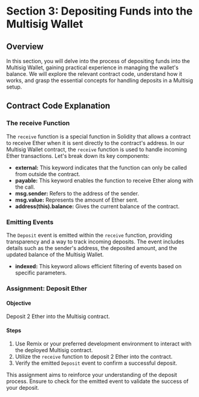 # Section 3: Depositing Funds into the Multisig Wallet

## Overview
In this section, you will delve into the process of depositing funds into the Multisig Wallet, gaining practical experience in managing the wallet's balance. We will explore the relevant contract code, understand how it works, and grasp the essential concepts for handling deposits in a Multisig setup.

## Contract Code Explanation

### The receive Function
The `receive` function is a special function in Solidity that allows a contract to receive Ether when it is sent directly to the contract's address. In our Multisig Wallet contract, the `receive` function is used to handle incoming Ether transactions. Let's break down its key components:

- **external:** This keyword indicates that the function can only be called from outside the contract.
- **payable:** This keyword enables the function to receive Ether along with the call.
- **msg.sender:** Refers to the address of the sender.
- **msg.value:** Represents the amount of Ether sent.
- **address(this).balance:** Gives the current balance of the contract.

### Emitting Events
The `Deposit` event is emitted within the `receive` function, providing transparency and a way to track incoming deposits. The event includes details such as the sender's address, the deposited amount, and the updated balance of the Multisig Wallet.

- **indexed:** This keyword allows efficient filtering of events based on specific parameters.

### Assignment: Deposit Ether

#### Objective
Deposit 2 Ether into the Multisig contract.

#### Steps
1. Use Remix or your preferred development environment to interact with the deployed Multisig contract.
2. Utilize the `receive` function to deposit 2 Ether into the contract.
3. Verify the emitted `Deposit` event to confirm a successful deposit.

This assignment aims to reinforce your understanding of the deposit process. Ensure to check for the emitted event to validate the success of your deposit.
